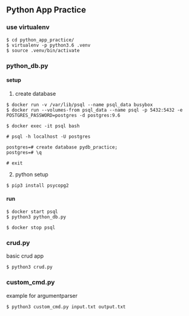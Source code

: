 ## Python App Practice

### use virtualenv

```
$ cd python_app_practice/
$ virtualenv -p python3.6 .venv
$ source .venv/bin/activate
```

### python_db.py

#### setup
1. create database

```
$ docker run -v /var/lib/psql --name psql_data busybox
$ docker run --volumes-from psql_data --name psql -p 5432:5432 -e POSTGRES_PASSWORD=postgres -d postgres:9.6

$ docker exec -it psql bash
```

```
# psql -h localhost -U postgres

postgres=# create database pydb_practice;
postgres=# \q

# exit
```

2. python setup

```
$ pip3 install psycopg2
```

#### run

```
$ docker start psql
$ python3 python_db.py

$ docker stop psql
```

### crud.py
basic crud app

```
$ python3 crud.py
```
### custom_cmd.py
example for argumentparser

```
$ python3 custom_cmd.py input.txt output.txt
```